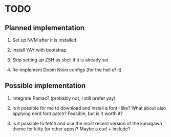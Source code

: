 # TODO

## Planned implementation

1. Set up NVM after it is installed

1. Install YAY with bootstrap

1. Skip setting up ZSH as shell if it is already set

1. Re-implement Doom Nvim configs (for the hell of it)

## Possible implementation

1. Integrate Pamac? (probably not, I still prefer yay)

1. Is it possible for me to download and install a font I like? What about also applying nerd font patch? Feasible, but is it worth it?

1. Is it possible to fetch and use the most recent version of the kanagawa theme for kitty (or other apps)? Maybe a curl + include?

